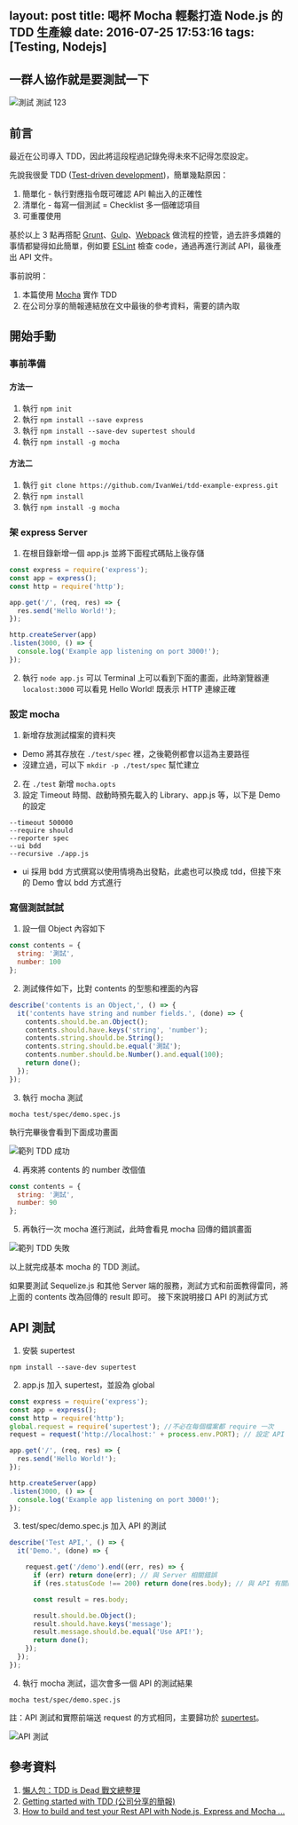 layout: post
title: 喝杯 Mocha 輕鬆打造 Node.js 的 TDD 生產線
date: 2016-07-25 17:53:16
tags: [Testing, Nodejs]
---

## 一群人協作就是要測試一下

![測試 測試 123](/images/2016/07/25/TESTING-123.jpg)

## 前言

最近在公司導入 TDD，因此將這段程過記錄免得未來不記得怎麼設定。

先說我很愛 TDD ([Test-driven development](https://zh.wikipedia.org/wiki/%E6%B5%8B%E8%AF%95%E9%A9%B1%E5%8A%A8%E5%BC%80%E5%8F%91 'Test-driven development'))，簡單幾點原因：

1. 簡單化 - 執行對應指令既可確認 API 輸出入的正確性
2. 清單化 - 每寫一個測試 = Checklist 多一個確認項目
3. 可重覆使用

基於以上 3 點再撘配 [Grunt](http://gruntjs.com/ 'Grunt')、[Gulp](http://gulpjs.com/ ' Gulp')、[Webpack](https://webpack.github.io/ 'Webpack') 做流程的控管，過去許多煩雜的事情都變得如此簡單，例如要 [ESLint](http://eslint.org/ 'ESLint') 檢查 code，通過再進行測試 API，最後產出 API 文件。

事前說明：

1. 本篇使用 [Mocha](https://mochajs.org/ 'Mocha') 實作 TDD
2. 在公司分享的簡報連結放在文中最後的參考資料，需要的請內取

<!--more-->

## 開始手動

### 事前準備

#### 方法一
1. 執行 `npm init`
2. 執行 `npm install --save express`
3. 執行 `npm install --save-dev supertest should`
4. 執行 `npm install -g mocha`

#### 方法二
1. 執行 `git clone https://github.com/IvanWei/tdd-example-express.git`
2. 執行 `npm install`
3. 執行 `npm install -g mocha`

### 架 express Server
1. 在根目錄新增一個 app.js 並將下面程式碼貼上後存儲

  ```js
  const express = require('express');
  const app = express();
  const http = require('http');

  app.get('/', (req, res) => {
    res.send('Hello World!');
  });

  http.createServer(app)
  .listen(3000, () => {
    console.log('Example app listening on port 3000!');
  });
  ```
2. 執行 `node app.js` 可以 Terminal 上可以看到下面的畫面，此時瀏覽器連 `localost:3000` 可以看見 Hello World! 既表示 HTTP 連線正確

### 設定 mocha

1. 新增存放測試檔案的資料夾
  - Demo 將其存放在 `./test/spec` 裡，之後範例都會以這為主要路徑
  - 沒建立過，可以下 `mkdir -p ./test/spec` 幫忙建立
2. 在 `./test` 新增 `mocha.opts`
3. 設定 Timeout 時間、啟動時預先載入的 Library、app.js 等，以下是 Demo 的設定

  ```
  --timeout 500000
  --require should
  --reporter spec
  --ui bdd
  --recursive ./app.js
  ```

  - ui 採用 bdd 方式撰寫以使用情境為出發點，此處也可以換成 tdd，但接下來的 Demo 會以 bdd 方式進行

### 寫個測試試試

1. 設一個 Object 內容如下

  ```js
  const contents = {
    string: '測試',
    number: 100
  };
  ```
2. 測試條件如下，比對 contents 的型態和裡面的內容

  ```js
  describe('contents is an Object,', () => {
    it('contents have string and number fields.', (done) => {
      contents.should.be.an.Object();
      contents.should.have.keys('string', 'number');
      contents.string.should.be.String();
      contents.string.should.be.equal('測試');
      contents.number.should.be.Number().and.equal(100);
      return done();
    });
  });
  ```

3. 執行 mocha 測試

  ```shell
  mocha test/spec/demo.spec.js
  ```

  執行完畢後會看到下面成功畫面

  ![範列 TDD 成功](/images/2016/07/25/TDD-SIMPLE-SUCCESS.png)

4. 再來將 contents 的 number 改個值

  ```js
  const contents = {
    string: '測試',
    number: 90
  };
  ```

5. 再執行一次 mocha 進行測試，此時會看見 mocha 回傳的錯誤畫面

  ![範列 TDD 失敗](/images/2016/07/25/TDD-SIMPLE-FAILED.png)

以上就完成基本 mocha 的 TDD 測試。

如果要測試 Sequelize.js 和其他 Server 端的服務，測試方式和前面教得雷同，將上面的 contents 改為回傳的 result 即可。
接下來說明接口 API 的測試方式

## API 測試

1. 安裝 supertest

  ```shell
  npm install --save-dev supertest
  ```

2. app.js 加入 supertest，並設為 global

  ```js
  const express = require('express');
  const app = express();
  const http = require('http');
  global.request = require('supertest'); //不必在每個檔案都 require 一次
  request = request('http://localhost:' + process.env.PORT); // 設定 API 前面的主機位置

  app.get('/', (req, res) => {
    res.send('Hello World!');
  });

  http.createServer(app)
  .listen(3000, () => {
    console.log('Example app listening on port 3000!');
  });
  ```

3. test/spec/demo.spec.js 加入 API 的測試

  ```js
  describe('Test API,', () => {
    it('Demo.', (done) => {

      request.get('/demo').end((err, res) => {
        if (err) return done(err); // 與 Server 相關錯誤
        if (res.statusCode !== 200) return done(res.body); // 與 API 有關的錯誤

        const result = res.body;

        result.should.be.Object();
        result.should.have.keys('message');
        result.message.should.be.equal('Use API!');
        return done();
      });
    });
  });
  ```

4. 執行 mocha 測試，這次會多一個 API 的測試結果

  ```shell
  mocha test/spec/demo.spec.js
  ```

  註：API 測試和實際前端送 request 的方式相同，主要歸功於 [supertest](https://github.com/visionmedia/supertest 'supertest')。

  ![API 測試](/images/2016/07/25/TDD-SIMPLE-API-SUCCESS.png)


## 參考資料
1. [懶人包：TDD is Dead 戰文總整理](http://joe-dev.blogspot.tw/2014/06/tdd-is-dead.html '懶人包：TDD is Dead 戰文總整理')
2. [Getting started with TDD (公司分享的簡報)](http://www.slideshare.net/Ivan_wei/getting-started-with-tdd-63869156 'Getting started with TDD  (公司分享的簡報)')
3. [How to build and test your Rest API with Node.js, Express and Mocha ...](https://thewayofcode.wordpress.com/2013/04/21/how-to-build-and-test-rest-api-with-nodejs-express-mocha/ 'How to build and test your Rest API with Node.js, Express and Mocha ...')
